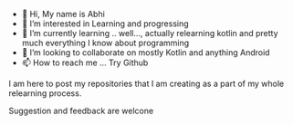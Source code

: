 - 👋 Hi, My name is Abhi
- 👀 I’m interested in Learning and progressing
- 🌱 I’m currently learning .. well..., actually relearning kotlin and pretty much everything I know about programming
- 💞️ I’m looking to collaborate on mostly Kotlin and anything Android
- 📫 How to reach me ... Try Github

I am here to post my repositories that I am creating as a part of my whole relearning process.

Suggestion and feedback are welcone

<!---
abhiharidas/abhiharidas is a ✨ special ✨ repository because its `README.md` (this file) appears on your GitHub profile.
You can click the Preview link to take a look at your changes.
--->
